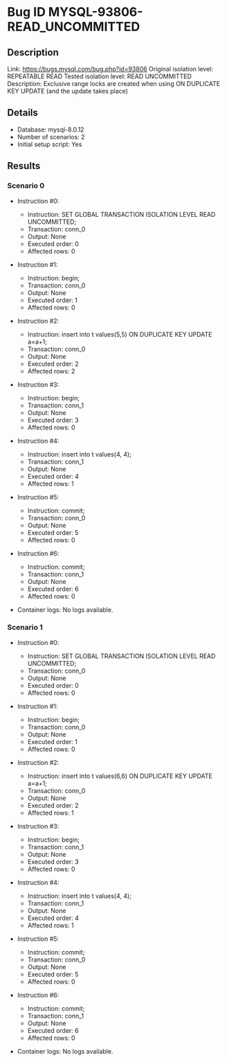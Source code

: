 # Bug ID MYSQL-93806-READ_UNCOMMITTED

## Description

Link:                     https://bugs.mysql.com/bug.php?id=93806
Original isolation level: REPEATABLE READ
Tested isolation level:   READ UNCOMMITTED
Description:              Exclusive range locks are created when using ON DUPLICATE KEY UPDATE (and the update takes place)


## Details
 * Database: mysql-8.0.12
 * Number of scenarios: 2
 * Initial setup script: Yes

## Results
### Scenario 0
 * Instruction #0:
     - Instruction:  SET GLOBAL TRANSACTION ISOLATION LEVEL READ UNCOMMITTED;
     - Transaction: conn_0
     - Output: None
     - Executed order: 0
     - Affected rows: 0
 * Instruction #1:
     - Instruction:  begin;
     - Transaction: conn_0
     - Output: None
     - Executed order: 1
     - Affected rows: 0
 * Instruction #2:
     - Instruction:  insert into t values(5,5) ON DUPLICATE KEY UPDATE a=a+1;
     - Transaction: conn_0
     - Output: None
     - Executed order: 2
     - Affected rows: 2
 * Instruction #3:
     - Instruction:  begin;
     - Transaction: conn_1
     - Output: None
     - Executed order: 3
     - Affected rows: 0
 * Instruction #4:
     - Instruction:  insert into t values(4, 4);
     - Transaction: conn_1
     - Output: None
     - Executed order: 4
     - Affected rows: 1
 * Instruction #5:
     - Instruction:  commit;
     - Transaction: conn_0
     - Output: None
     - Executed order: 5
     - Affected rows: 0
 * Instruction #6:
     - Instruction:  commit;
     - Transaction: conn_1
     - Output: None
     - Executed order: 6
     - Affected rows: 0

 * Container logs:
   No logs available.

### Scenario 1
 * Instruction #0:
     - Instruction:  SET GLOBAL TRANSACTION ISOLATION LEVEL READ UNCOMMITTED;
     - Transaction: conn_0
     - Output: None
     - Executed order: 0
     - Affected rows: 0
 * Instruction #1:
     - Instruction:  begin;
     - Transaction: conn_0
     - Output: None
     - Executed order: 1
     - Affected rows: 0
 * Instruction #2:
     - Instruction:  insert into t values(6,6) ON DUPLICATE KEY UPDATE a=a+1;
     - Transaction: conn_0
     - Output: None
     - Executed order: 2
     - Affected rows: 1
 * Instruction #3:
     - Instruction:  begin;
     - Transaction: conn_1
     - Output: None
     - Executed order: 3
     - Affected rows: 0
 * Instruction #4:
     - Instruction:  insert into t values(4, 4);
     - Transaction: conn_1
     - Output: None
     - Executed order: 4
     - Affected rows: 1
 * Instruction #5:
     - Instruction:  commit;
     - Transaction: conn_0
     - Output: None
     - Executed order: 5
     - Affected rows: 0
 * Instruction #6:
     - Instruction:  commit;
     - Transaction: conn_1
     - Output: None
     - Executed order: 6
     - Affected rows: 0

 * Container logs:
   No logs available.
